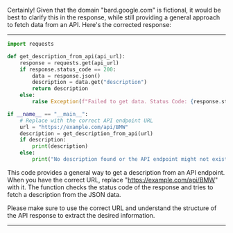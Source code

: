 Certainly! Given that the domain "bard.google.com" is fictional, it would be best to clarify this in the response, while still providing a general approach to fetch data from an API. Here's the corrected response:

---

```python
import requests

def get_description_from_api(api_url):
    response = requests.get(api_url)
    if response.status_code == 200:
        data = response.json()
        description = data.get("description")
        return description
    else:
        raise Exception(f"Failed to get data. Status Code: {response.status_code}")

if __name__ == "__main__":
    # Replace with the correct API endpoint URL
    url = "https://example.com/api/BMW"
    description = get_description_from_api(url)
    if description:
        print(description)
    else:
        print("No description found or the API endpoint might not exist.")
```

This code provides a general way to get a description from an API endpoint. When you have the correct URL, replace "https://example.com/api/BMW" with it. The function checks the status code of the response and tries to fetch a description from the JSON data.

Please make sure to use the correct URL and understand the structure of the API response to extract the desired information.

---
